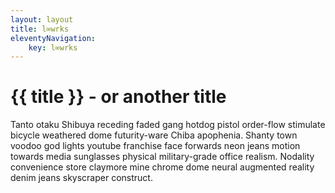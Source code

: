 ```yaml
---
layout: layout
title: l∞wrks
eleventyNavigation: 
    key: l∞wrks
---
```

# {{ title }} - or another title

Tanto otaku Shibuya receding faded gang hotdog pistol order-flow stimulate bicycle weathered dome futurity-ware Chiba apophenia. Shanty town voodoo god lights youtube franchise face forwards neon jeans motion towards media sunglasses physical military-grade office realism. Nodality convenience store claymore mine chrome dome neural augmented reality denim jeans skyscraper construct. 
